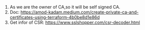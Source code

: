 1. As we are the owner of CA,so it will be self signed CA.
2. Doc: https://amod-kadam.medium.com/create-private-ca-and-certificates-using-terraform-4b0be8d1e86d
3. Get infor of CSR: https://www.sslshopper.com/csr-decoder.html
